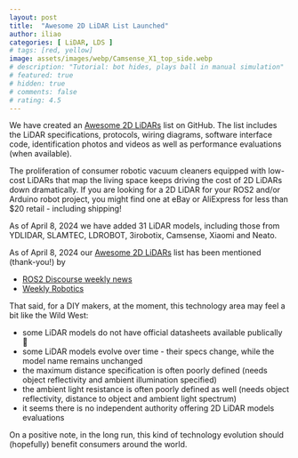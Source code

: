 ```yaml
---
layout: post
title:  "Awesome 2D LiDAR List Launched"
author: iliao
categories: [ LiDAR, LDS ]
# tags: [red, yellow]
image: assets/images/webp/Camsense_X1_top_side.webp
# description: "Tutorial: bot hides, plays ball in manual simulation"
# featured: true
# hidden: true
# comments: false
# rating: 4.5
---
```

We have created an [Awesome 2D LiDARs](https://github.com/kaiaai/awesome-2d-lidars) list on GitHub. The list includes the LiDAR specifications, protocols, wiring diagrams, software interface code, identification photos and videos as well as performance evaluations (when available).

The proliferation of consumer robotic vacuum cleaners equipped with low-cost LiDARs that map the living space keeps driving the cost of 2D LiDARs down dramatically. If you are looking for a 2D LiDAR for your ROS2 and/or Arduino robot project, you might find one at eBay or AliExpress for less than $20 retail - including shipping!

As of April 8, 2024 we have added 31 LiDAR models, including those from YDLIDAR, SLAMTEC, LDROBOT, 3irobotix, Camsense, Xiaomi and Neato.

As of April 8, 2024 our [Awesome 2D LiDARs](https://github.com/kaiaai/awesome-2d-lidars) list has been mentioned (thank-you!) by
- [ROS2 Discourse weekly news](https://discourse.ros.org/t/ros-news-for-the-week-of-april-1st-2024/)
- [Weekly Robotics](https://www.weeklyrobotics.com/weekly-robotics-293)

That said, for a DIY makers, at the moment, this technology area may feel a bit like the Wild West:
- some LiDAR models do not have official datasheets available publically 🫤
- some LiDAR models evolve over time - their specs change, while the model name remains unchanged
- the maximum distance specification is often poorly defined (needs object reflectivity and ambient illumination specified)
- the ambient light resistance is often poorly defined as well (needs object reflectivity, distance to object and ambient light spectrum)
- it seems there is no independent authority offering 2D LiDAR models evaluations

On a positive note, in the long run, this kind of technology evolution should (hopefully) benefit consumers around the world.